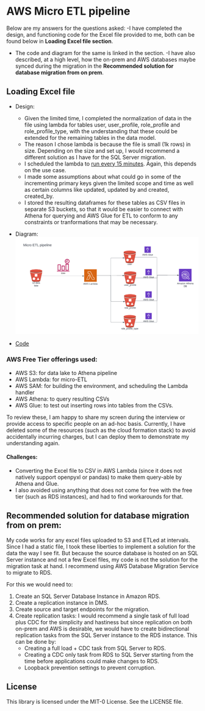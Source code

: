 # AWS Micro ETL pipeline
Below are my answers for the questions asked:
-I have completed the design, and functioning code for the Excel file provided to me, both can be found below in **Loading Excel file section**.
  - The code and diagram for the same is linked in the section.
-I have also described, at a high level, how the on-prem and AWS databases maybe synced during the migration in the **Recommended solution for database migration from on prem**.


## Loading Excel file 
- Design:
  - Given the limited time, I completed the normalization of data in the file using lambda for tables user, user_profile, role_profile and role_profile_type, with the understanding that these could be extended for the remaining tables in the data model. 
  - The reason I chose lambda is because the file is small (1k rows) in size. Depending on the size and set up, I would recommend a different solution as I have for the SQL Server migration.
  - I scheduled the lambda to [run every 15 minutes](micro-etl-app/template.yml). Again, this depends on the use case.
  - I made some assumptions about what could go in some of the incrementing primary keys given the limited scope and time as well as certain columns like updated, updated by and created, created_by.
  - I stored the resulting dataframes for these tables as CSV files in separate S3 buckets, so that it would be easier to connect with Athena for querying and AWS Glue for ETL to conform to any constraints or tranformations that may be necessary.
  
- Diagram:
![Diagram](Kriti-Aspen-capital.png)
- [Code](aws_micro_etl_sample.ipynb)


### AWS Free Tier offerings used:
- AWS S3: for data lake to Athena pipeline
- AWS Lambda: for micro-ETL
- AWS SAM: for building the environment, and scheduling the Lambda handler
- AWS Athena: to query resulting CSVs
- AWS Glue: to test out inserting rows into tables from the CSVs.


To review these, I am happy to share my screen during the interview or provide access to specific people on an ad-hoc basis. Currently, I have deleted some of the resources (such as the cloud formation stack) to avoid accidentally incurring charges, but I can deploy them to demonstrate my understanding again. 

#### Challenges:
- Converting the Excel file to CSV in AWS Lambda (since it does not natively support openpyxl or pandas) to make them query-able by Athena and Glue.
- I also avoided using anything that does not come for free with the free tier (such as RDS instances), and had to find workarounds for that.

## Recommended solution for database migration from on prem:
My code works for any excel files uploaded to S3 and ETLed at intervals. Since I had a static file, I took these liberties to implement a solution for the data the way I see fit. But because the source database is hosted on an SQL Server instance and not a few Excel files, my code is not the solution for the migration task at hand. 
I recommend using AWS Database Migration Service to migrate to RDS.

For this we would need to:
1. Create an SQL Server Database Instance in Amazon RDS.
2. Create a replication instance in DMS.
3. Create source and target endpoints for the migration.
4. Create replication tasks: I would recommend a single task of full load plus CDC for the simplicity and hastiness but since replication on both on-prem and AWS is desirable, we would have to create bidirectional replication tasks from the SQL Server instance to the RDS instance. This can be done by:
   - Creating a full load + CDC task from SQL Server to RDS.
   - Creating a CDC only task from RDS to SQL Server starting from the time before applications could make changes to RDS.
   - Loopback prevention settings to prevent corruption.


## License

This library is licensed under the MIT-0 License. See the LICENSE file.
